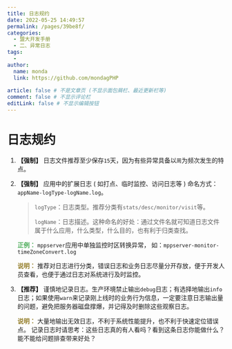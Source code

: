 ```yaml
---
title: 日志规约
date: 2022-05-25 14:49:57
permalink: /pages/39be8f/
categories:
  - 盟大开发手册
  - 二、异常日志
tags:
  - 
author: 
  name: monda
  link: https://github.com/mondagPHP
  
article: false # 不是文章页 (不显示面包屑栏、最近更新栏等)
comment: false # 不显示评论栏
editLink: false # 不显示编辑按钮
---
```

# 日志规约

1. **【强制】** 日志文件推荐至少保存`15`天，因为有些异常具备以`周`为频次发生的特点。

2. **【强制】** 应用中的扩展日志 ( 如打点、临时监控、访问日志等 ) 命名方式：`appName-logType-logName.log`。

   > `logType`：日志类型。推荐分类有`stats/desc/monitor/visit`等。
   >
   > `logName`：日志描述。这种命名的好处：通过文件名就可知道日志文件属于什么应用，什么类型，什么目的，也有利于归类查找。

   **<font color='#4ead5b'>正例：</font>**  `mppserver`应用中单独监控时区转换异常， 如：`mppserver-monitor-timeZoneConvert.log`

   **<font color='#937c27'>说明：</font>** 推荐对日志进行分类，错误日志和业务日志尽量分开存放，便于开发人员查看，也便于通过日志对系统进行及时监控。

3. **【推荐】** 谨慎地记录日志。生产环境禁止输出`debug`日志；有选择地输出`info`日志；如果使用`warn`来记录刚上线时的业务行为信息，一定要注意日志输出量的问题，避免把服务器磁盘撑爆，并记得及时删除这些观察日志。

   **<font color='#937c27'>说明：</font>** 大量地输出无效日志，不利于系统性能提升，也不利于快速定位错误点。 记录日志时请思考：这些日志真的有人看吗？看到这条日志你能做什么？能不能给问题排查带来好处？
